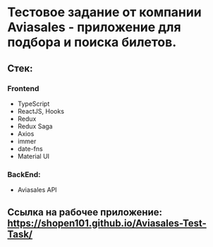 # Тестовое задание от компании Aviasales - приложение для подбора и поиска билетов.

## Стек:

### Frontend
* TypeScript
* ReactJS, Hooks
* Redux
* Redux Saga
* Axios
* immer
* date-fns
* Material UI

### BackEnd:
* Aviasales API

## Ссылка на рабочее приложение: https://shopen101.github.io/Aviasales-Test-Task/
